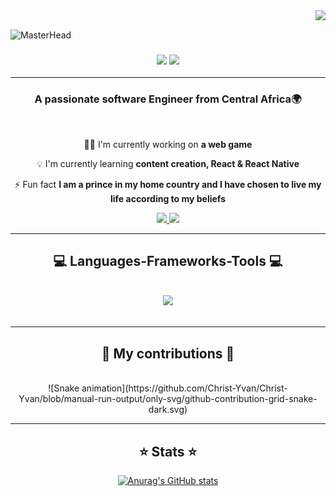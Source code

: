 <img align="right" src="https://visitor-badge.laobi.icu/badge?page_id=Christ-Yvan.Christ-Yvan" /> 

<br/>

![MasterHead](https://i.imghippo.com/files/IMskk1723151867.gif)
<h3 align="center">
  <img src="https://readme-typing-svg.herokuapp.com/?font=Righteous&size=50&center=true&vCenter=true&width=1000&height=90&duration=4000&lines=Hi+There!;+I'm+Christ+Code!;+I'm+a+problem+solver" /> 
  <img src="https://media.giphy.com/media/hvRJCLFzcasrR4ia7z/giphy.gif" width="100px" /> 
</h3>
<hr />
<h3 align="center">A passionate software Engineer from Central Africa🌍</h3>
<br/>
<div align="center">
  
  🤜🏿 I'm currently working on **a web game**
  
  💡  I'm currently learning **content creation, React & React Native**
  
  ⚡ Fun fact **I am a prince in my home country and I have chosen to live my life according to my beliefs**
</div>

<div align="center">
  <a href="https://linkedin.com/in/christ-yvan-kemajou" target="_blank">
    <img src="https://img.shields.io/badge/LinkedIn-0077B5?style=for-the-badge&logo=linkedin&logoColor=white" /> 
  </a>
  <a href="https://www.freecodecamp.org/Christ_Yvan" target="_blank">
    <img src="https://img.shields.io/badge/Freecodecamp-%23160.svg?&style=for-the-badge&logo=freecodecamp&logoColor=white"  /> 
  </a>
  
</div>

<hr />

<h2 align="center"> 💻 Languages-Frameworks-Tools 💻 </h2>
<br/>
<div align="center">
  <a href="https://skillicons.dev">
    <img src="https://skillicons.dev/icons?i=github,git,python,javascript,react,html,css,vscode,linkedin,pr" />
    
  </a>
</div>

<br/>

<hr/>

<h2 align="center"> 🚀  My contributions  🚀 </h2>
<br/>
<div align="center">
  ![Snake animation](https://github.com/Christ-Yvan/Christ-Yvan/blob/manual-run-output/only-svg/github-contribution-grid-snake-dark.svg)
</div>

<hr />
<h2 align="center"> ⭐ Stats ⭐ </h2>
<div align="center">

[![Anurag's GitHub stats](https://github-readme-stats.vercel.app/api?username=Christ-Yvan&count_private=true&show_icons=true&theme=merko&hide_rank=false)](https://github.com/Christ-Yvan/github-readme-stats)
  
</div>



<!--
**Neutron-Harper/Neutron-Harper** is a ✨ _special_ ✨ repository because its `README.md` (this file) appears on your GitHub profile.

Here are some ideas to get you started:

- 🔭 I’m currently working on ...
- 🌱 I’m currently learning ...
- 👯 I’m looking to collaborate on ...
- 🤔 I’m looking for help with ...
- 💬 Ask me about ...
- 📫 How to reach me: ...
- 😄 Pronouns: ...
- ⚡ Fun fact: ...
-->
